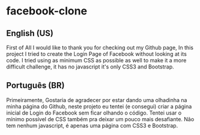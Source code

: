 # facebook-clone

## English (US)
First of All I would like to thank you for checking out my Github page, In this project I tried to create the Login Page of Facebook without looking at its code. I tried using as minimum CSS as possible as well to make it a more difficult challenge, it has no javascript it's only CSS3 and Bootstrap.


## Português (BR)

Primeiramente, Gostaria de agradecer por estar dando uma olhadinha na minha página do Github, neste projeto eu tentei (e consegui) criar a página inicial de Login do Facebook sem ficar olhando o código. Tentei usar o mínimo possível de CSS também pra deixar um pouco mais desafiante. Não tem nenhum javascript, é apenas uma página com CSS3 e Bootstrap.



